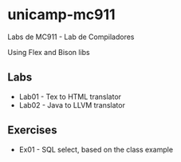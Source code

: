 # unicamp-mc911

Labs de MC911 - Lab de Compiladores

Using Flex and Bison libs

## Labs

* Lab01	- Tex to HTML translator
* Lab02	- Java to LLVM translator

## Exercises

* Ex01	- SQL select, based on the class example
